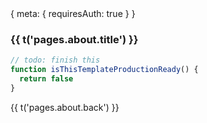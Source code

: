 <script setup lang="ts">
import { computed } from 'vue'
import { useI18n } from 'vue-i18n'
import { useRouter } from 'vue-router'

const router = useRouter()
const { t } = useI18n()
useHead({
  title: computed(() => t('pages.about.title')),
  meta: [
    {
      name: 'description',
      content: computed(() => t('pages.about.page-description')),
    },
  ],
})
</script>
<route>
{
  meta: {
    requiresAuth: true
  }
}
</route>

<div text-center mt-4>
  <div i-carbon-information class="text-4xl -mb-6 m-auto" />
  <!-- you can use the normal vue functionality here -->
  <h3>{{ t('pages.about.title') }}</h3>
</div>

<!-- you can even use custom components -->
<i18n-t keypath="pages.about.description" tag="p" scope="global">
  <template v-slot:self>
    <RouterLink to='/'>
      {{ t('app.title') }}
    </RouterLink>
  </template>
  <template v-slot:vue>
    <a href="https://vuejs.org/" target="_blank">Vue</a>
  </template>
  <template v-slot:firebase>
    <a href="https://firebase.google.com/" target="_blank">Firebase</a>
  </template>
</i18n-t>

```js
// todo: finish this
function isThisTemplateProductionReady() {
  return false
}
```

<div text-center>
  <NButton @click="router.push('/')">
    {{ t('pages.about.back') }}
    <template #icon>
      <i-carbon-home />
    </template>
  </NButton>
</div>
